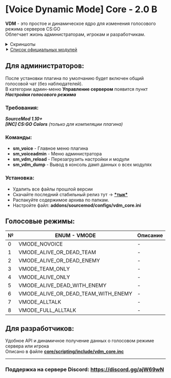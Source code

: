 # [Voice Dynamic Mode] Core - 2.0 B
**VDM** - это простое и динамическое ядро для изменения голосового режима серверов CS:GO  
Облегчает жизнь администраторам, игрокам и разработчикам.

<details><summary>Скриншоты</summary>
<p>
	
</p>
</details>
⯈ <a href="https://github.com/theelsaud/Voice-Dynamic-Mode/tree/v2.0/modules">Список официальных модулей</a>

## Для администраторов:
После установки плагина по умолчанию будет включен общий голосовой чат (без наблюдателей).  
В категории админ-меню **Управление сервером** появится пункт ***Настройки голосового режима***

### Требования:
***SourceMod 1.10+***  
***[INC] CS:GO Colors*** *(только для компиляции плагина)*

### Команды:
- **sm_voice** - Главное меню плагина
- **sm_voiceadmin** - Меню администратора
- **sm_vdm_reload** - Перезагрузить настройки и модули
- **sm_vdm_dump** - Вывод в консоль дамп данных о всех модулях

### Установка:
- Удалить все файлы прошлой версии
- Скачайте последний стабильный релиз тут -> <a href="https://github.com/theelsaud/Voice-Dynamic-Mode/releases">**\*тык\***</a>
- Распакуйте содержимое архива по папкам.
- Настройте файл: **addons/sourcemod/configs/vdm_core.ini**

## Голосовые режимы:
№|ENUM - VMODE|Описание
-|-----|--------
0|VMODE_NOVOICE|-
1|VMODE_ALIVE_OR_DEAD_TEAM|-
2|VMODE_ALIVE_OR_DEAD_ENEMY|-
3|VMODE_TEAM_ONLY|-
4|VMODE_ALIVE_ONLY|-
5|VMODE_ALIVE_DEAD_WITH_ENEMY|-
6|VMODE_ALIVE_OR_DEAD_TEAM_WITH_ENEMY|-
7|VMODE_ALLTALK|-
8|VMODE_FULL_ALLTALK|-

## Для разработчиков:
Удобное API и динамичное получение данных о голосовом режиме сервера или игрока  
Описано в файле <a href="https://github.com/theelsaud/Voice-Dynamic-Mode/blob/v2.0/core/scripting/include/vdm_core.inc">**core/scripting/include/vdm_core.inc**</a>

----------------------------------------------------------------------------------
### Поддержка на сервере Discord: https://discord.gg/ajW69wN
